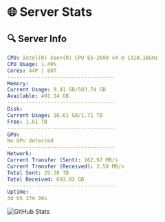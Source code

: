 # 🌐 Server Stats
## 🔍 Server Info
```yaml
CPU: Intel(R) Xeon(R) CPU E5-2699 v4 @ 1310.16GHz
CPU Usage: 1.40%
Cores: 44P | 88T
-----------------------------------
Memory:
Current Usage: 9.41 GB/503.74 GB
Available: 491.14 GB
-----------------------------------
Disk:
Current Usage: 16.61 GB/1.71 TB
Free: 1.61 TB
-----------------------------------
GPU:
No GPU detected
-----------------------------------
Network:
Current Transfer (Sent): 162.97 MB/s
Current Transfer (Received): 2.58 MB/s
Total Sent: 29.28 TB
Total Received: 693.83 GB
-----------------------------------
Uptime:
3d 6h 37m 30s
```
![GitHub Stats](https://img.shields.io/badge/Updated-2025-02-11_05:20:48-blue)
